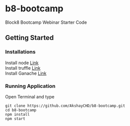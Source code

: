 # b8-bootcamp
Block8 Bootcamp Webinar Starter Code 

## Getting Started

### Installations
Install node [Link](https://www.digitalocean.com/community/tutorials/how-to-install-node-js-on-ubuntu-16-04)   
Install truffle [Link](https://www.trufflesuite.com/docs/truffle/getting-started/installation)   
Install Ganache [Link](https://www.codeooze.com/blockchain/ethereum-dev-environment-2019/)   

### Running Application
Open Terminal and type  
```
git clone https://github.com/AkshayCHD/b8-bootcamp.git
cd b8-bootcamp
npm install
npm start
```

